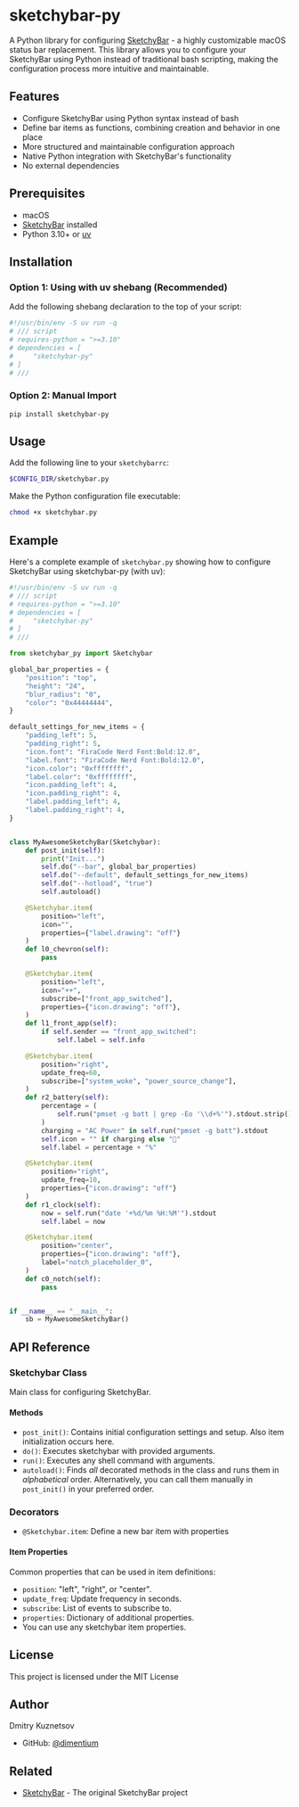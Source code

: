 # sketchybar-py

A Python library for configuring [SketchyBar](https://github.com/FelixKratz/SketchyBar) - a highly customizable macOS status bar replacement. This library allows you to configure your SketchyBar using Python instead of traditional bash scripting, making the configuration process more intuitive and maintainable.

## Features

- Configure SketchyBar using Python syntax instead of bash
- Define bar items as functions, combining creation and behavior in one place
- More structured and maintainable configuration approach
- Native Python integration with SketchyBar's functionality
- No external dependencies

## Prerequisites

- macOS
- [SketchyBar](https://github.com/FelixKratz/SketchyBar) installed
- Python 3.10+ or [uv](https://github.com/astral-sh/uv)

## Installation

### Option 1: Using with uv shebang (Recommended)

Add the following shebang declaration to the top of your script:

```python
#!/usr/bin/env -S uv run -q
# /// script
# requires-python = ">=3.10"
# dependencies = [
#     "sketchybar-py"
# ]
# ///
```

### Option 2: Manual Import

`pip install sketchybar-py`

## Usage

Add the following line to your `sketchybarrc`:
```bash
$CONFIG_DIR/sketchybar.py
```

Make the Python configuration file executable:
```bash
chmod +x sketchybar.py
```

## Example

Here's a complete example of `sketchybar.py` showing how to configure SketchyBar using sketchybar-py (with uv):

```python
#!/usr/bin/env -S uv run -q
# /// script
# requires-python = ">=3.10"
# dependencies = [
#     "sketchybar-py"
# ]
# ///

from sketchybar_py import Sketchybar

global_bar_properties = {
    "position": "top",
    "height": "24",
    "blur_radius": "0",
    "color": "0x44444444",
}

default_settings_for_new_items = {
    "padding_left": 5,
    "padding_right": 5,
    "icon.font": "FiraCode Nerd Font:Bold:12.0",
    "label.font": "FiraCode Nerd Font:Bold:12.0",
    "icon.color": "0xffffffff",
    "label.color": "0xffffffff",
    "icon.padding_left": 4,
    "icon.padding_right": 4,
    "label.padding_left": 4,
    "label.padding_right": 4,
}


class MyAwesomeSketchyBar(Sketchybar):
    def post_init(self):
        print("Init...")
        self.do("--bar", global_bar_properties)
        self.do("--default", default_settings_for_new_items)
        self.do("--hotload", "true")
        self.autoload()

    @Sketchybar.item(
        position="left",
        icon="",
        properties={"label.drawing": "off"}
    )
    def l0_chevron(self):
        pass

    @Sketchybar.item(
        position="left",
        icon="++",
        subscribe=["front_app_switched"],
        properties={"icon.drawing": "off"},
    )
    def l1_front_app(self):
        if self.sender == "front_app_switched":
            self.label = self.info

    @Sketchybar.item(
        position="right",
        update_freq=60,
        subscribe=["system_woke", "power_source_change"],
    )
    def r2_battery(self):
        percentage = (
            self.run("pmset -g batt | grep -Eo '\\d+%'").stdout.strip().rstrip("%")
        )
        charging = "AC Power" in self.run("pmset -g batt").stdout
        self.icon = "" if charging else "󱟟"
        self.label = percentage + "%"

    @Sketchybar.item(
        position="right", 
        update_freq=10, 
        properties={"icon.drawing": "off"}
    )
    def r1_clock(self):
        now = self.run("date '+%d/%m %H:%M'").stdout
        self.label = now

    @Sketchybar.item(
        position="center",
        properties={"icon.drawing": "off"},
        label="notch_placeholder_0",
    )
    def c0_notch(self):
        pass


if __name__ == "__main__":
    sb = MyAwesomeSketchyBar()
```

## API Reference

### Sketchybar Class
Main class for configuring SketchyBar.

#### Methods
- `post_init()`: Contains initial configuration settings and setup. Also item initialization occurs here.
- `do()`: Executes sketchybar with provided arguments.
- `run()`: Executes any shell command with arguments.
- `autoload()`: Finds *all* decorated methods in the class and runs them in *alphabetical* order.
  Alternatively, you can call them manually in `post_init()` in your preferred order.

### Decorators
- `@Sketchybar.item`: Define a new bar item with properties

#### Item Properties
Common properties that can be used in item definitions:
- `position`: "left", "right", or "center".
- `update_freq`: Update frequency in seconds.
- `subscribe`: List of events to subscribe to.
- `properties`: Dictionary of additional properties.
- You can use any sketchybar item properties.

## License

This project is licensed under the MIT License

## Author

Dmitry Kuznetsov
- GitHub: [@dimentium](https://github.com/dimentium)

## Related

- [SketchyBar](https://github.com/FelixKratz/SketchyBar) - The original SketchyBar project

